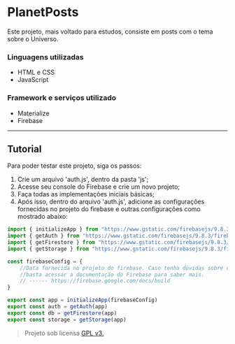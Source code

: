 # PlanetPosts

Este projeto, mais voltado para estudos, consiste em posts com o tema sobre o Universo.

### Linguagens utilizadas
- HTML e CSS
- JavaScript

### Framework e serviços utilizado 
- Materialize
- Firebase

---

## Tutorial

Para poder testar este projeto, siga os passos:

1. Crie um arquivo 'auth.js', dentro da pasta 'js';
2. Acesse seu console do Firebase e crie um novo projeto;
3. Faça todas as implementações iniciais básicas;
4. Após isso, dentro do arquivo 'auth.js', adicione as configurações fornecidas no projeto do firebase e outras configurações como mostrado abaixo:

```js
import { initializeApp } from "https://www.gstatic.com/firebasejs/9.8.3/firebase-app.js"
import { getAuth } from "https://www.gstatic.com/firebasejs/9.8.3/firebase-auth.js"
import { getFirestore } from "https://www.gstatic.com/firebasejs/9.8.3/firebase-firestore.js"
import { getStorage } from "https://www.gstatic.com/firebasejs/9.8.3/firebase-storage.js"

const firebaseConfig = {
    //Data fornecida no projeto do firebase. Caso tenha dúvidas sobre como fazer essa implementação,
    //basta acessar a documentação do Firebase para saber mais.
    // ------ https://firebase.google.com/docs/build
}

export const app = initializeApp(firebaseConfig)
export const auth = getAuth(app)
export const db = getFirestore(app)
export const storage = getStorage(app)

```

> Projeto sob licensa [GPL v3.](LICENSE.md)
